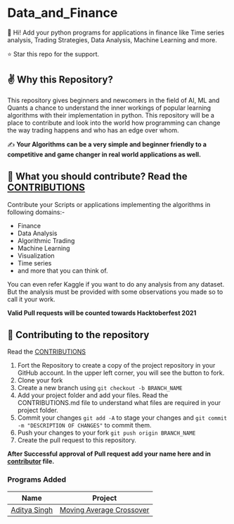 # Data_and_Finance 
👋 Hi! Add your python programs for applications in finance like Time series analysis, Trading Strategies, Data Analysis, Machine Learning and more.

⭐ Star this repo for the support.

## ✌ Why this Repository?
This repository gives beginners and newcomers in the field of AI, ML and Quants a chance to understand the inner workings of popular learning algorithms with their implementation in python.
This repository will be a place to contribute and look into the world how programming can change the way trading happens and who has an edge over whom.

✍ <b>Your Algorithms can be a very simple and beginner friendly to a competitive and game changer in real world applications as well.</b>

## 🙌  What you should contribute? Read the [CONTRIBUTIONS](https://github.com/aditya172926/Data_and_Finance/blob/master/CONTRIBUTING.md)
Contribute your Scripts or applications implementing the algorithms in following domains:- 
- Finance
- Data Analysis
- Algorithmic Trading
- Machine Learning
- Visualization
- Time series
- and more that you can think of.

You can even refer Kaggle if you want to do any analysis from any dataset. But the analysis must be provided with some observations you made so to call it your work.

<b> Valid Pull requests will be counted towards Hacktoberfest 2021</b>

## 🤝  Contributing to the repository
Read the [CONTRIBUTIONS](https://github.com/aditya172926/Data_and_Finance/blob/master/CONTRIBUTING.md)
1) Fort the Repository to create a copy of the project repository in your GitHub account. In the upper left corner, you will see the button to fork.
2) Clone your fork 
3) Create a new branch using `git checkout -b BRANCH_NAME`
4) Add your project folder and add your files. Read the CONTRIBUTIONS.md file to understand what files are required in your project folder.
5) Commit your changes `git add -A` to stage your changes and `git commit -m "DESCRIPTION OF CHANGES"` to commit them.
6) Push your changes to your fork `git push origin BRANCH_NAME`
7) Create the pull request to this repository.

<b> After Successful approval of Pull request add your name here and in [contributor](https://github.com/aditya172926/Data_and_Finance/blob/master/contributors.md) file.</b>
 
### Programs Added
| Name | Project |
|------|---------|
|[Aditya Singh](https://github.com/aditya172926)| [Moving Average Crossover](https://github.com/aditya172926/Data_and_Finance/tree/dashboard2)|
